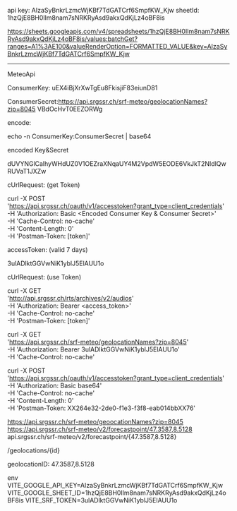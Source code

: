 api key: AIzaSyBnkrLzmcWjKBf7TdGATCrf6SmpfKW_Kjw
sheetId: 1hzQjE8BH0Ilm8nam7sNRKRyAsd9akxQdKjLz4oBF8is

https://sheets.googleapis.com/v4/spreadsheets/1hzQjE8BH0Ilm8nam7sNRKRyAsd9akxQdKjLz4oBF8is/values:batchGet?ranges=A1%3AE100&valueRenderOption=FORMATTED_VALUE&key=AIzaSyBnkrLzmcWjKBf7TdGATCrf6SmpfKW_Kjw



---

MeteoApi


ConsumerKey: 
uEX4iBjXrXwTgEu8FkisjiF83eiunD81

ConsumerSecret:https://api.srgssr.ch/srf-meteo/geolocationNames?zip=8045
VBdOcHvT0EEZORWg

encode: 

echo -n ConsumerKey:ConsumerSecret | base64

encoded Key&Secret

dUVYNGlCalhyWHdUZ0V1OEZraXNqaUY4M2VpdW5EODE6VkJkT2NIdlQwRUVaT1JXZw

cUrlRequest: (get Token)

curl -X POST \
  'https://api.srgssr.ch/oauth/v1/accesstoken?grant_type=client_credentials' \
  -H 'Authorization: Basic <Encoded Consumer Key & Consumer Secret>' \
  -H 'Cache-Control: no-cache' \
  -H 'Content-Length: 0' \
  -H 'Postman-Token: [token]'

accessToken: (valid 7 days)

3ulADlktGGVwNiK1yblJ5ElAUU1o

cUrlRequest: (use Token)

curl -X GET \
  'http://api.srgssr.ch/rts/archives/v2/audios' \
  -H 'Authorization: Bearer <access_token>' \
  -H 'Cache-Control: no-cache' \
  -H 'Postman-Token: [token]'

  curl -X GET \
  'https://api.srgssr.ch/srf-meteo/geolocationNames?zip=8045' \
  -H 'Authorization: Bearer 3ulADlktGGVwNiK1yblJ5ElAUU1o' \
  -H 'Cache-Control: no-cache' 
 



curl -X POST \
  'https://api.srgssr.ch/oauth/v1/accesstoken?grant_type=client_credentials' \
  -H 'Authorization: Basic base64<dUVYNGlCalhyWHdUZ0V1OEZraXNqaUY4M2VpdW5EODE6VkJkT2NIdlQwRUVaT1JXZw>' \
  -H 'Cache-Control: no-cache' \
  -H 'Content-Length: 0' \
  -H 'Postman-Token: XX264e32-2de0-f1e3-f3f8-eab014bbXX76'


  https://api.srgssr.ch/srf-meteo/geoocationNames?zip=8045
  https://api.srgssr.ch/srf-meteo/v2/forecastpoint/47.3587,8.5128
  api.srgssr.ch/srf-meteo/v2/forecastpoint/{47.3587,8.5128}

  /geolocations/{id}

  geolocationID: 
  47.3587,8.5128


  env
VITE_GOOGLE_API_KEY=AIzaSyBnkrLzmcWjKBf7TdGATCrf6SmpfKW_Kjw
VITE_GOOGLE_SHEET_ID=1hzQjE8BH0Ilm8nam7sNRKRyAsd9akxQdKjLz4oBF8is
VITE_SRF_TOKEN=3ulADlktGGVwNiK1yblJ5ElAUU1o